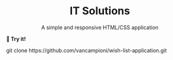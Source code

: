 <h1 align="center" style="font-weight: bold;"> IT Solutions</h1>
<p align="center">A simple and responsive HTML/CSS application</p?

<br />
<p style="font-weight: bold;">🚀 Try it! </p>

<p>git clone https://github.com/vancampioni/wish-list-application.git</p>
